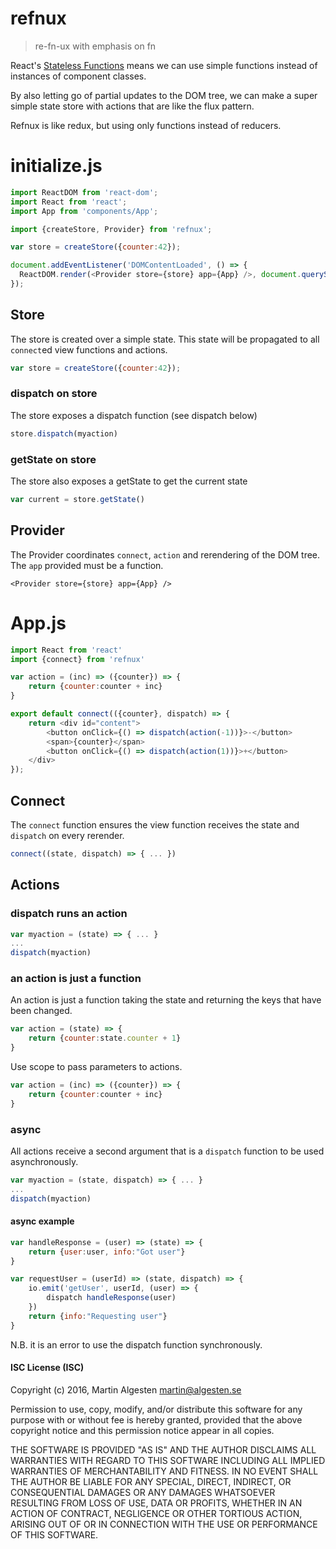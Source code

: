# refnux

> re-fn-ux with emphasis on fn

React's [Stateless Functions][stlss] means we can use simple functions
instead of instances of component classes.

By also letting go of partial updates to the DOM tree, we can make a
super simple state store with actions that are like the flux pattern.

Refnux is like redux, but using only functions instead of reducers.

# initialize.js

```javascript
import ReactDOM from 'react-dom';
import React from 'react';
import App from 'components/App';

import {createStore, Provider} from 'refnux';

var store = createStore({counter:42});

document.addEventListener('DOMContentLoaded', () => {
  ReactDOM.render(<Provider store={store} app={App} />, document.querySelector('#app'));
});
```

## Store

The store is created over a simple state. This state will be
propagated to all `connect`ed view functions and actions.

```javascript
var store = createStore({counter:42});
```

### dispatch on store

The store exposes a dispatch function (see dispatch below)

```javascript
store.dispatch(myaction)
```

### getState on store

The store also exposes a getState to get the current state

```javascript
var current = store.getState()
```

## Provider

The Provider coordinates `connect`, `action` and rerendering of the
DOM tree. The `app` provided must be a function.

```
<Provider store={store} app={App} />
```

# App.js

```javascript
import React from 'react'
import {connect} from 'refnux'

var action = (inc) => ({counter}) => {
    return {counter:counter + inc}
}

export default connect(({counter}, dispatch) => {
    return <div id="content">
        <button onClick={() => dispatch(action(-1))}>-</button>
        <span>{counter}</span>
        <button onClick={() => dispatch(action(1))}>+</button>
    </div>
});
```

## Connect

The `connect` function ensures the view function receives the state
and `dispatch` on every rerender.

```javascript
connect((state, dispatch) => { ... })
```

## Actions

### dispatch runs an action

```javascript
var myaction = (state) => { ... }
...
dispatch(myaction)
```

### an action is just a function

An action is just a function taking the state and returning the keys
that have been changed.

```javascript
var action = (state) => {
    return {counter:state.counter + 1}
}
```

Use scope to pass parameters to actions.

```javascript
var action = (inc) => ({counter}) => {
    return {counter:counter + inc}
}
```

### async

All actions receive a second argument that is a `dispatch` function to
be used asynchronously.

```javascript
var myaction = (state, dispatch) => { ... }
...
dispatch(myaction)
```

#### async example

```javascript
var handleResponse = (user) => (state) => {
    return {user:user, info:"Got user"}
}

var requestUser = (userId) => (state, dispatch) => {
    io.emit('getUser', userId, (user) => {
        dispatch handleResponse(user)
    })
    return {info:"Requesting user"}
}
```

N.B. it is an error to use the dispatch function synchronously.


#### ISC License (ISC)

Copyright (c) 2016, Martin Algesten <martin@algesten.se>

Permission to use, copy, modify, and/or distribute this software for
any purpose with or without fee is hereby granted, provided that the
above copyright notice and this permission notice appear in all
copies.

THE SOFTWARE IS PROVIDED "AS IS" AND THE AUTHOR DISCLAIMS ALL
WARRANTIES WITH REGARD TO THIS SOFTWARE INCLUDING ALL IMPLIED
WARRANTIES OF MERCHANTABILITY AND FITNESS. IN NO EVENT SHALL THE
AUTHOR BE LIABLE FOR ANY SPECIAL, DIRECT, INDIRECT, OR CONSEQUENTIAL
DAMAGES OR ANY DAMAGES WHATSOEVER RESULTING FROM LOSS OF USE, DATA OR
PROFITS, WHETHER IN AN ACTION OF CONTRACT, NEGLIGENCE OR OTHER
TORTIOUS ACTION, ARISING OUT OF OR IN CONNECTION WITH THE USE OR
PERFORMANCE OF THIS SOFTWARE.


[stlss]: https://facebook.github.io/react/docs/reusable-components.html#stateless-functions
